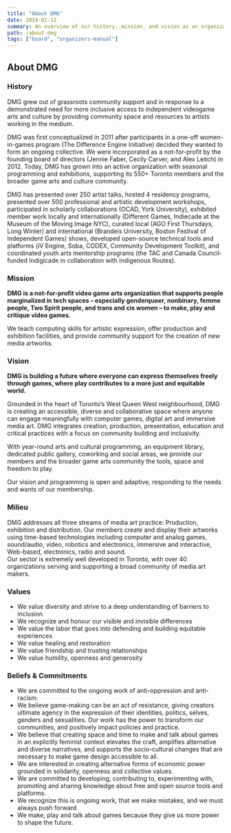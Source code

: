 ```yaml
---
title: "About DMG"
date: 2019-01-12
summary: An overview of our history, mission, and vision as an organization.
path: /about-dmg
tags: ["board", "organizers-manual"]
---
```


## About DMG

### History

DMG grew out of grassroots community support and in response to a demonstrated need for more inclusive access to independent videogame arts and culture by providing community space and resources to artists working in the medium.

DMG was first conceptualized in 2011 after participants in a one-off women-in-games program (The Difference Engine Initiative) decided they wanted to form an ongoing collective. We were incorporated as a not-for-profit by the founding board of directors \(Jennie Faber, Cecily Carver, and Alex Leitch\) in 2012. Today, DMG has grown into an active organization with seasonal programming and exhibitions, supporting its 550+ Toronto members and the broader game arts and culture community.

DMG has presented over 250 artist talks, hosted 4 residency programs, presented over 500 professional and artistic development workshops, participated in scholarly collaborations \(OCAD, York University\), exhibited member work locally and internationally \(Different Games, Indiecade at the Museum of the Moving Image NYC\), curated local \(AGO First Thursdays, Long Winter\) and international \(Brandeis University, Boston Festival of Independent Games\) shows, developed open-source technical tools and platforms \(iV Engine, Soba, CODEX, Community Development Toolkit\), and coordinated youth arts mentorship programs \(the TAC and Canada Council-funded Indigicade in collaboration with Indigenous Routes\).

### Mission

**DMG is a not-for-profit video game arts organization that supports people marginalized in tech spaces – especially genderqueer, nonbinary, femme people, Two Spirit people, and trans and cis women – to make, play and critique video games.**

We teach computing skills for artistic expression, offer production and exhibition facilities, and provide community support for the creation of new media artworks.

### Vision

**DMG is building a future where everyone can express themselves freely through games, where play contributes to a more just and equitable world.**

Grounded in the heart of Toronto’s West Queen West neighbourhood, DMG is creating an accessible, diverse and collaborative space where anyone can engage meaningfully with computer games, digital art and immersive media art. DMG integrates creation, production, presentation, education and critical practices with a focus on community building and inclusivity.

With year-round arts and cultural programming, an equipment library, dedicated public gallery, coworking and social areas, we provide our members and the broader game arts community the tools, space and freedom to play.

Our vision and programming is open and adaptive, responding to the needs and wants of our membership.

### Milieu

DMG addresses all three streams of media art practice: Production, exhibition and distribution. Our members create and display their artworks using time-based technologies including computer and analog games, sound/audio, video, robotics and electronics, immersive and interactive, Web-based, electronics, radio and sound.  
Our sector is extremely well developed in Toronto, with over 40 organizations serving and supporting a broad community of media art makers.

### Values

- We value diversity and strive to a deep understanding of barriers to inclusion
- We recognize and honour our visible and invisible differences
- We value the labor that goes into defending and building equitable experiences
- We value healing and restoration
- We value friendship and trusting relationships
- We value humility, openness and generosity

### Beliefs & Commitments

- We are committed to the ongoing work of anti-oppression and anti-racism.
- We believe game-making can be an act of resistance, giving creators ultimate agency in the expression of their identities, politics, selves, genders and sexualities. Our work has the power to transform our communities, and positively impact policies and practice.
- We believe that creating space and time to make and talk about games in an explicitly feminist context elevates the craft, amplifies alternative and diverse narratives, and supports the socio-cultural changes that are necessary to make game design accessible to all.
- We are interested in creating alternative forms of economic power grounded in solidarity, openness and collective values.
- We are committed to developing, contributing to, experimenting with, promoting and sharing knowledge about free and open source tools and platforms.
- We recognize this is ongoing work, that we make mistakes, and we must always push forward
- We make, play and talk about games because they give us more power to shape the future.
